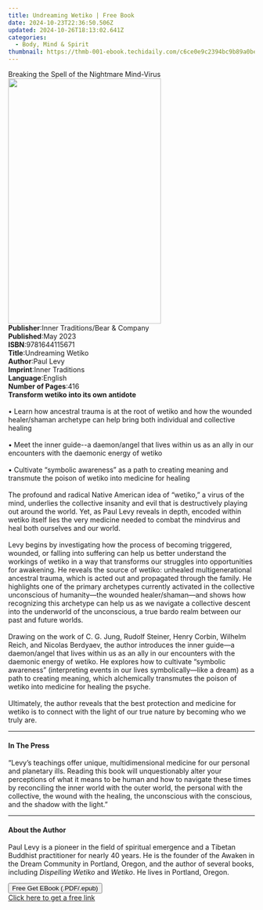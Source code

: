 ```yaml
---
title: Undreaming Wetiko | Free Book
date: 2024-10-23T22:36:50.506Z
updated: 2024-10-26T18:13:02.641Z
categories:
  - Body, Mind & Spirit
thumbnail: https://thmb-001-ebook.techidaily.com/c6ce0e9c2394bc9b89a0bebf0dcb6b933c00afc28fbc88f0fc88f46b6bc0f69a.jpg
---
```

<main id="book-container">
  <div class="flex flex-col">
    <div class="book-brief flex-1 py-6 px-4 sm:p-6 md:py-10 md:px-8">
      <!-- brief-->
      <div class="book-brief-main">
        Breaking the Spell of the Nightmare Mind-Virus
      </div>
    </div>
    <div
      class="book-meta-info flex-1 grid gap-4 col-start-1 col-end-3 row-start-1 sm:mb-6 sm:grid-cols-4 lg:gap-6 lg:col-start-2 lg:row-end-6 lg:row-span-6 lg:mb-0"
    >
      <div
        class="book-meta-info-left place-content-center mt-4 p-4 text-sm leading-6 col-start-2 col-span-2 dark:text-slate-400"
      >
        <img
          class="w-full h-500 object-cover rounded-lg sm:h-255 sm:col-span-2 lg:col-span-full"
          src="https://img-001-ebook.techidaily.com/9f35bb3ee19e4024106fe661014ca6d9dcd5b00efaf56d3805a5137e883aaca7.jpg"
          alt=""
          width="312"
          height="500"
        />
      </div>
      <div
        class="book-meta-info-right mt-2 col-start-1 row-start-2 col-span-3 self-center"
      >
        <!-- meta data  -->
        <div class="flex flex-col px-4 md:px-8">
          <div class="flex-1">
            <strong>Publisher</strong>:<span class="px-2"
              >Inner Traditions/Bear &amp; Company</span
            >
          </div>
          <div class="flex-1">
            <strong>Published</strong>:<span class="px-2">May 2023</span>
          </div>
          <div class="flex-1">
            <strong>ISBN</strong>:<span class="px-2">9781644115671</span>
          </div>
          <div class="flex-1">
            <strong>Title</strong>:<span class="px-2">Undreaming Wetiko</span>
          </div>
          <div class="flex-1">
            <strong>Author</strong>:<span class="px-2">Paul Levy</span>
          </div>
          <div class="flex-1">
            <strong>Imprint</strong>:<span class="px-2">Inner Traditions</span>
          </div>
          <div class="flex-1">
            <strong>Language</strong>:<span class="px-2">English</span>
          </div>
          <div class="flex-1">
            <strong>Number of Pages</strong>:<span class="px-2">416</span>
          </div>
        </div>
      </div>
    </div>
    <div class="book-description flex-1 py-6 px-4 sm:p-6 md:py-10 md:px-8">
      <div class="book-description-main">
        <div accordion-content="" id="description">
          <b>Transform wetiko into its own antidote</b><br /><br />• Learn how
          ancestral trauma is at the root of wetiko and how the wounded
          healer/shaman archetype can help bring both individual and collective
          healing<br /><br />• Meet the inner guide--a daemon/angel that lives
          within us as an ally in our encounters with the daemonic energy of
          wetiko<br /><br />• Cultivate “symbolic awareness” as a path to
          creating meaning and transmute the poison of wetiko into medicine for
          healing<br /><br />The profound and radical Native American idea of
          “wetiko,” a virus of the mind, underlies the collective insanity and
          evil that is destructively playing out around the world. Yet, as Paul
          Levy reveals in depth, encoded within wetiko itself lies the very
          medicine needed to combat the mindvirus and heal both ourselves and
          our world. <br /><br />Levy begins by investigating how the process of
          becoming triggered, wounded, or falling into suffering can help us
          better understand the workings of wetiko in a way that transforms our
          struggles into opportunities for awakening. He reveals the source of
          wetiko: unhealed multigenerational ancestral trauma, which is acted
          out and propagated through the family. He highlights one of the
          primary archetypes currently activated in the collective unconscious
          of humanity—the wounded healer/shaman—and shows how recognizing this
          archetype can help us as we navigate a collective descent into the
          underworld of the unconscious, a true bardo realm between our past and
          future worlds. <br /><br />Drawing on the work of C. G. Jung, Rudolf
          Steiner, Henry Corbin, Wilhelm Reich, and Nicolas Berdyaev, the author
          introduces the inner guide—a daemon/angel that lives within us as an
          ally in our encounters with the daemonic energy of wetiko. He explores
          how to cultivate “symbolic awareness” (interpreting events in our
          lives symbolically—like a dream) as a path to creating meaning, which
          alchemically transmutes the poison of wetiko into medicine for healing
          the psyche. <br /><br />Ultimately, the author reveals that the best
          protection and medicine for wetiko is to connect with the light of our
          true nature by becoming who we truly are.
        </div>
        <div class="accordion-fader"></div>
      </div>
    </div>
    <div class="book-excerpts flex-1 py-6 px-4 sm:p-6 md:py-10 md:px-8">
      <!-- excerpts-->
      <div class="book-excerpts-main">
        <hr />
        <h4 class="placeholder placeholder-heading">
          <span>In The Press</span>
        </h4>
        <p>
          “Levy’s teachings offer unique, multidimensional medicine for our
          personal and planetary ills. Reading this book will unquestionably
          alter your perceptions of what it means to be human and how to
          navigate these times by reconciling the inner world with the outer
          world, the personal with the collective, the wound with the healing,
          the unconscious with the conscious, and the shadow with the light.”
        </p>
      </div>
    </div>
    <div class="book-about-author flex-1 py-6 px-4 sm:p-6 md:py-10 md:px-8">
      <!-- about author-->
      <div class="book-main-author-main">
        <hr />
        <h4 class="placeholder placeholder-heading">
          <span>About the Author</span>
        </h4>
        <p>
          Paul Levy is a pioneer in the field of spiritual emergence and a
          Tibetan Buddhist practitioner for nearly 40 years. He is the founder
          of the Awaken in the Dream Community in Portland, Oregon, and the
          author of several books, including <i>Dispelling Wetiko</i> and
          <i>Wetiko</i>. He lives in Portland, Oregon.
        </p>
      </div>
    </div>
    <div class="book-free-get flex-1 py-6 px-4 sm:p-6 md:py-10 md:px-8">
      <button
        id="btn-free-get"
        class="bg-blue-500 hover:bg-blue-700 text-white font-bold py-2 px-4 rounded"
      >
        Free Get EBook (.PDF/.epub)
      </button>
      <div id="countdown-display" class="px-2 text-lg mt-2"></div>
      <a
        id="free-link"
        class="hidden bg-blue-500 hover:bg-blue-700 text-white font-bold py-2 px-4 rounded"
        href="https://www.ebooks.com/en-us/book/210644962/undreaming-wetiko/paul-levy/"
        target="_blank"
        >Click here to get a free link</a
      >
    </div>
    <script>
      let countdownTime = 0;
      let countdownInterval = null;
      document
        .getElementById('btn-free-get')
        .addEventListener('click', startCountdown);
      function startCountdown() {
        countdownTime = new Date().getTime() + 60000 * 3;
        countdownInterval = setInterval(updateCountdown, 1000);
        document.getElementById('btn-free-get').disabled = true;
        document
          .getElementById('btn-free-get')
          .classList.add('bg-gray-500', 'cursor-not-allowed');
      }
      function updateCountdown() {
        let currentTime = new Date().getTime();
        let timeLeft = countdownTime - currentTime;
        let secondsLeft = Math.floor(timeLeft / 1000);
        document.getElementById('countdown-display').innerHTML =
          `Remaining time: ${secondsLeft} seconds.`;
        if (secondsLeft <= 0) {
          clearInterval(countdownInterval);
          document.getElementById('btn-free-get').classList.add('hidden');
          document.getElementById('free-link').classList.remove('hidden');
          document.getElementById('countdown-display').innerHTML = '';
        }
      }
    </script>
  </div>
</main>

<ins class="adsbygoogle"
      style="display:block"
      data-ad-client="ca-pub-7571918770474297"
      data-ad-slot="8358498916"
      data-ad-format="auto"
      data-full-width-responsive="true"></ins>
    